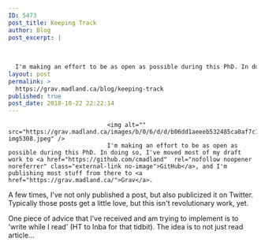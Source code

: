```yaml
---
ID: 5473
post_title: Keeping Track
author: Blog
post_excerpt: |
  
  
  
  I'm making an effort to be as open as possible during this PhD. In doing so, I've moved most of my draft work to GitHub, and I'm publishing most stuff from there to Grav...
layout: post
permalink: >
  https://grav.madland.ca/blog/keeping-track
published: true
post_date: 2018-10-22 22:22:14
---
```

<pre><code>                            &lt;img alt="" src="https://grav.madland.ca/images/b/0/6/d/d/b06dd1aeeeb532485ca0af7c14c5a8ff154c48b8-img5308.jpeg" /&gt;
                            I'm making an effort to be as open as possible during this PhD. In doing so, I've moved most of my draft work to &lt;a href="https://github.com/cmadland"  rel="nofollow noopener noreferrer" class="external-link no-image"&gt;GitHub&lt;/a&gt;, and I'm publishing most stuff from there to &lt;a href="https://grav.madland.ca/"&gt;Grav&lt;/a&gt;.
</code></pre>

A few times, I've not only published a post, but also publicized it on Twitter. Typically those posts get a little love, but this isn't revolutionary work, yet.

One piece of advice that I've received and am trying to implement is to 'write while I read' (HT to Inba for that tidbit). The idea is to not just read article...